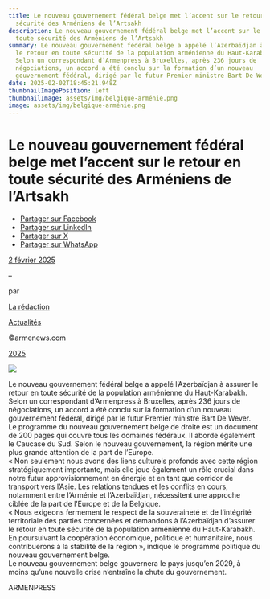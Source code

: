 ```yaml
---
title: Le nouveau gouvernement fédéral belge met l’accent sur le retour en toute
  sécurité des Arméniens de l’Artsakh
description: Le nouveau gouvernement fédéral belge met l’accent sur le retour en
  toute sécurité des Arméniens de l’Artsakh
summary: Le nouveau gouvernement fédéral belge a appelé l’Azerbaïdjan à assurer
  le retour en toute sécurité de la population arménienne du Haut-Karabakh.
  Selon un correspondant d’Armenpress à Bruxelles, après 236 jours de
  négociations, un accord a été conclu sur la formation d’un nouveau
  gouvernement fédéral, dirigé par le futur Premier ministre Bart De Wever.
date: 2025-02-02T18:45:21.948Z
thumbnailImagePosition: left
thumbnailImage: assets/img/belgique-arménie.png
image: assets/img/belgique-arménie.png
---
```

<!--StartFragment-->

# Le nouveau gouvernement fédéral belge met l’accent sur le retour en toute sécurité des Arméniens de l’Artsakh

* [Partager sur Facebook](https://www.facebook.com/sharer/sharer.php?u=https%3A%2F%2Fwww.armenews.com%2Fle-ouveau-gouvernement-federal-belge-met-laccent-sur-le-retour-en-toute-securite-des-armeniens-de-lartsakh%2F&title=Le%20nouveau%20gouvernement%20f%C3%A9d%C3%A9ral%20belge%20met%20l%26rsquo%3Baccent%20sur%20le%20retour%20en%20toute%20s%C3%A9curit%C3%A9%20des%20Arm%C3%A9niens%20de%20l%26rsquo%3BArtsakh)
* [Partager sur LinkedIn](https://www.linkedin.com/shareArticle?mini=true&url=https%3A%2F%2Fwww.armenews.com%2Fle-ouveau-gouvernement-federal-belge-met-laccent-sur-le-retour-en-toute-securite-des-armeniens-de-lartsakh%2F&title=Le%20nouveau%20gouvernement%20f%C3%A9d%C3%A9ral%20belge%20met%20l%26rsquo%3Baccent%20sur%20le%20retour%20en%20toute%20s%C3%A9curit%C3%A9%20des%20Arm%C3%A9niens%20de%20l%26rsquo%3BArtsakh)
* [Partager sur X](https://x.com/share?url=https%3A%2F%2Fwww.armenews.com%2Fle-ouveau-gouvernement-federal-belge-met-laccent-sur-le-retour-en-toute-securite-des-armeniens-de-lartsakh%2F&text=Le%20nouveau%20gouvernement%20f%C3%A9d%C3%A9ral%20belge%20met%20l%26rsquo%3Baccent%20sur%20le%20retour%20en%20toute%20s%C3%A9curit%C3%A9%20des%20Arm%C3%A9niens%20de%20l%26rsquo%3BArtsakh)
* [Partager sur WhatsApp](https://api.whatsapp.com/send?text=Le%20nouveau%20gouvernement%20f%C3%A9d%C3%A9ral%20belge%20met%20l%26rsquo%3Baccent%20sur%20le%20retour%20en%20toute%20s%C3%A9curit%C3%A9%20des%20Arm%C3%A9niens%20de%20l%26rsquo%3BArtsakh%20%E2%80%94%20https%3A%2F%2Fwww.armenews.com%2Fle-ouveau-gouvernement-federal-belge-met-laccent-sur-le-retour-en-toute-securite-des-armeniens-de-lartsakh%2F)

[2 février 2025](https://www.armenews.com/le-ouveau-gouvernement-federal-belge-met-laccent-sur-le-retour-en-toute-securite-des-armeniens-de-lartsakh/)

–

par

[La rédaction](https://www.armenews.com/author/toranian/)

[Actualités](https://www.armenews.com/categorie/actualites/)

©armenews.com

[2025](https://www.armenews.com/le-ouveau-gouvernement-federal-belge-met-laccent-sur-le-retour-en-toute-securite-des-armeniens-de-lartsakh/)

![](https://www.armenews.com/wp-content/uploads/2025/02/Capture-decran-2025-02-02-a-07.33.27.png)

Le nouveau gouvernement fédéral belge a appelé l’Azerbaïdjan à assurer le retour en toute sécurité de la population arménienne du Haut-Karabakh.\
Selon un correspondant d’Armenpress à Bruxelles, après 236 jours de négociations, un accord a été conclu sur la formation d’un nouveau gouvernement fédéral, dirigé par le futur Premier ministre Bart De Wever.\
Le programme du nouveau gouvernement belge de droite est un document de 200 pages qui couvre tous les domaines fédéraux. Il aborde également le Caucase du Sud. Selon le nouveau gouvernement, la région mérite une plus grande attention de la part de l’Europe.\
« Non seulement nous avons des liens culturels profonds avec cette région stratégiquement importante, mais elle joue également un rôle crucial dans notre futur approvisionnement en énergie et en tant que corridor de transport vers l’Asie. Les relations tendues et les conflits en cours, notamment entre l’Arménie et l’Azerbaïdjan, nécessitent une approche ciblée de la part de l’Europe et de la Belgique.\
« Nous exigeons fermement le respect de la souveraineté et de l’intégrité territoriale des parties concernées et demandons à l’Azerbaïdjan d’assurer le retour en toute sécurité de la population arménienne du Haut-Karabakh. En poursuivant la coopération économique, politique et humanitaire, nous contribuerons à la stabilité de la région », indique le programme politique du nouveau gouvernement belge.\
Le nouveau gouvernement belge gouvernera le pays jusqu’en 2029, à moins qu’une nouvelle crise n’entraîne la chute du gouvernement.

ARMENPRESS

<!--EndFragment-->